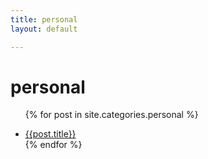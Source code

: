 ```yaml
---
title: personal
layout: default

---
```

<h1>personal</h1>

<ul>
  
   {% for post in site.categories.personal %}
    <li>
  <a href=''>{{post.title}}</a>
    </li>
   {% endfor %}
  
  
 </ul>
 
 
